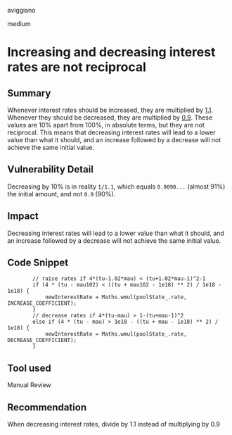 aviggiano

medium

# Increasing and decreasing interest rates are not reciprocal

## Summary

Whenever interest rates should be increased, they are multiplied by [1.1](https://github.com/sherlock-audit/2023-01-ajna/blob/main/contracts/src/libraries/external/PoolCommons.sol#L31). Whenever they should be decreased, they are multiplied by [0.9](https://github.com/sherlock-audit/2023-01-ajna/blob/main/contracts/src/libraries/external/PoolCommons.sol#L32). These values are 10% apart from 100%, in absolute terms, but they are not reciprocal. This means that decreasing interest rates will lead to a lower value than what it should, and an increase followed by a decrease will not achieve the same initial value.

## Vulnerability Detail

Decreasing by 10% is in reality `1/1.1`, which equals `0.9090...` (almost 91%) the initial amount, and not `0.9` (90%).

## Impact

Decreasing interest rates will lead to a lower value than what it should, and an increase followed by a decrease will not achieve the same initial value. 

## Code Snippet

```solidity
        // raise rates if 4*(tu-1.02*mau) < (tu+1.02*mau-1)^2-1
        if (4 * (tu - mau102) < ((tu + mau102 - 1e18) ** 2) / 1e18 - 1e18) {
            newInterestRate = Maths.wmul(poolState_.rate, INCREASE_COEFFICIENT);
        }
        // decrease rates if 4*(tu-mau) > 1-(tu+mau-1)^2
        else if (4 * (tu - mau) > 1e18 - ((tu + mau - 1e18) ** 2) / 1e18) {
            newInterestRate = Maths.wmul(poolState_.rate, DECREASE_COEFFICIENT);
        }
```

## Tool used

Manual Review

## Recommendation

When decreasing interest rates, divide by 1.1 instead of multiplying by 0.9
